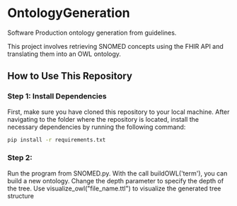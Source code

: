 # OntologyGeneration

Software Production ontology generation from guidelines.

This project involves retrieving SNOMED concepts using the FHIR API and translating them into an OWL ontology.

## How to Use This Repository

### Step 1: Install Dependencies

First, make sure you have cloned this repository to your local machine. After navigating to the folder where the repository is located, install the necessary dependencies by running the following command:

```sh
pip install -r requirements.txt
```

### Step 2: 

Run the program from SNOMED.py. With the call buildOWL('term'), you can build a new ontology. Change the depth parameter to specify the depth of the tree.
Use visualize_owl("file_name.ttl") to visualize the generated tree structure
